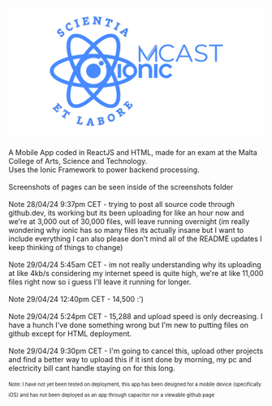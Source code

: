 # ![BannerLogo](https://github.com/Gabe-W-J/IonicAppMCAST/blob/main/banner.png?raw=true)


A Mobile App coded in ReactJS and HTML, made for an exam at the Malta College of Arts, Science and Technology.<br>
Uses the Ionic Framework to power backend processing.<br><br>
Screenshots of pages can be seen inside of the screenshots folder<br><br>
Note 28/04/24 9:37pm CET - trying to post all source code through github.dev, its working but its been uploading for like an hour now and we're at 3,000 out of 30,000 files, will leave running overnight (im really wondering why ionic has so many files its actually insane but I want to include everything I can also please don't mind all of the README updates I keep thinking of things to change)<br><br>
Note 29/04/24 5:45am CET - im not really understanding why its uploading at like 4kb/s considering my internet speed is quite high, we're at like 11,000 files right now so i guess I'll leave it running for longer.<br><br>
Note 29/04/24 12:40pm CET - 14,500 :')<br><br>
Note 29/04/24 5:24pm CET - 15,288 and upload speed is only decreasing. I have a hunch I've done something wrong but I'm new to putting files on github except for HTML deployment.<br><br>
Note 29/04/24 9:30pm CET - I'm going to cancel this, upload other projects and find a better way to upload this if it isnt done by morning, my pc and electricity bill cant handle staying on for this long.

<sub><sup>Note: I have not yet been tested on deployment, this app has been designed for a mobile device (specifically iOS) and has not been deployed as an app through capacitor nor a viewable github page</sup></sub>
